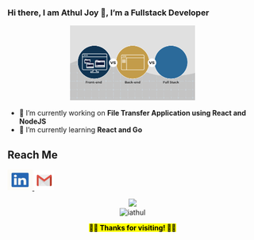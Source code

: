    

### Hi there, I am Athul Joy 👋,  I’m a Fullstack Developer
<p align="center">
  <img src="https://raw.githubusercontent.com/iathul/iathul/master/Blog-Gif.gif" width="50%"/></br>
</p>

<!-- ### 🔭 I’m a budding Fullstack Developer  -->

- 🔭 I’m currently working on  **File Transfer Application using React and NodeJS**
- 🌱 I’m currently learning **React and Go**

## Reach Me
<p align="left">
    <a  href="https://in.linkedin.com/in/athul-joy" title="LinkedIn">
        <img src="https://raw.githubusercontent.com/iathul/iathul/master/linkedin.png" width="50" height="42"/>
    </a>
    <a href="mailto: a.athuljoy@gmail.com" title="Gmail">
        <img src="https://raw.githubusercontent.com/iathul/iathul/master/gmail.png" width="40" height="40"/>
    </a>

</p>

<p align="center">
  <img src="https://github-readme-stats.vercel.app/api?username=iathul"> <br>
  <img src="https://github-readme-stats.vercel.app/api/top-langs/?username=iathul&layout=compact&hide=html" alt="iathul"/>
</p>

<p align="center">
  <!-- <img src="https://raw.githubusercontent.com/arvndvv/arvndvv/master/thumbs-up.gif" width="30%"/></br> -->
  <mark align="center"><b> 👋👋 Thanks for visiting! 👋👋 </b></mark>
</p>





<!-- ![image](https://github.com/iathul/iathul/blob/master/Blog-Gif.gif) -->

<!--
**iathul/iathul** is a ✨ _special_ ✨ repository because its `README.md` (this file) appears on your GitHub profile.

Here are some ideas to get you started:

- 🔭 I’m currently working on ...
- 🌱 I’m currently learning ...
- 👯 I’m looking to collaborate on ...
- 🤔 I’m looking for help with ...
- 💬 Ask me about ...
- 📫 How to reach me: ...
- 😄 Pronouns: ...
- ⚡ Fun fact: ...
-->
